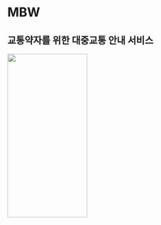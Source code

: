 # MBW
## 교통약자를 위한 대중교통 안내 서비스
<img src="https://user-images.githubusercontent.com/37061717/109257396-68b49200-783b-11eb-89c0-4592604f2c28.jpg" width="180" height="370">
